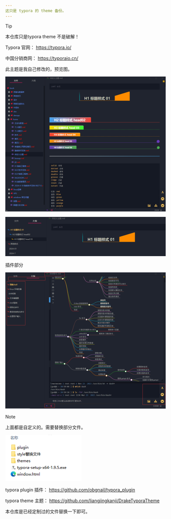 ```yaml
---
这只是 typora 的 theme 备份。
---
```


> [!tip]
>
> 本仓库只是typora theme 不是破解！

Typora 官网： https://typora.io/

中国分销商网： https://typoraio.cn/

此主题是我自己修改的，预览图。

![image-20240702093038930](.README.assets/image-20240702093038930.png)

![image-20240702093119171](.README.assets/image-20240702093119171.png)

插件部分

![image-20240702093254108](.README.assets/image-20240702093254108.png)

> [!note]
>
> 上面都是自定义的。需要替换部分文件。

![image-20240702093540384](.README.assets/image-20240702093540384.png)

typora plugin  插件： https://github.com/obgnail/typora_plugin

typora theme   主题： https://github.com/liangjingkanji/DrakeTyporaTheme

本仓库是已经定制过的文件替换一下即可。



